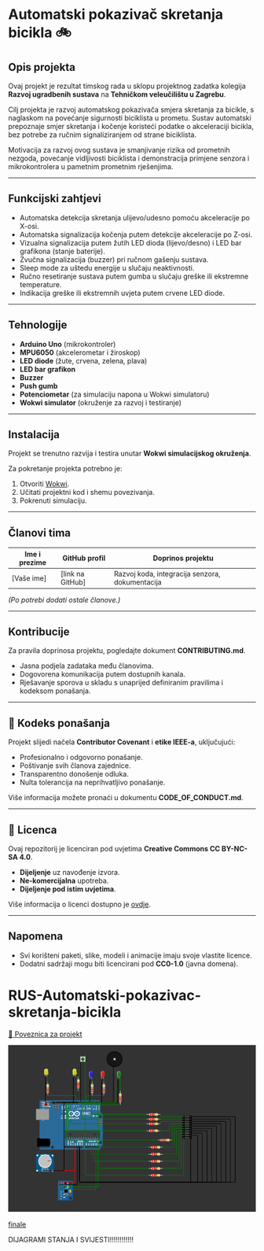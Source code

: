 # Automatski pokazivač skretanja bicikla 🚲

## Opis projekta

Ovaj projekt je rezultat timskog rada u sklopu projektnog zadatka kolegija **Razvoj ugradbenih sustava** na **Tehničkom veleučilištu u Zagrebu**.

Cilj projekta je razvoj automatskog pokazivača smjera skretanja za bicikle, s naglaskom na povećanje sigurnosti biciklista u prometu. Sustav automatski prepoznaje smjer skretanja i kočenje koristeći podatke o akceleraciji bicikla, bez potrebe za ručnim signaliziranjem od strane biciklista.

Motivacija za razvoj ovog sustava je smanjivanje rizika od prometnih nezgoda, povećanje vidljivosti biciklista i demonstracija primjene senzora i mikrokontrolera u pametnim prometnim rješenjima.

---

## Funkcijski zahtjevi

- Automatska detekcija skretanja ulijevo/udesno pomoću akceleracije po X-osi.
- Automatska signalizacija kočenja putem detekcije akceleracije po Z-osi.
- Vizualna signalizacija putem žutih LED dioda (lijevo/desno) i LED bar grafikona (stanje baterije).
- Zvučna signalizacija (buzzer) pri ručnom gašenju sustava.
- Sleep mode za uštedu energije u slučaju neaktivnosti.
- Ručno resetiranje sustava putem gumba u slučaju greške ili ekstremne temperature.
- Indikacija greške ili ekstremnih uvjeta putem crvene LED diode.

---

## Tehnologije

- **Arduino Uno** (mikrokontroler)
- **MPU6050** (akcelerometar i žiroskop)
- **LED diode** (žute, crvena, zelena, plava)
- **LED bar grafikon**
- **Buzzer**
- **Push gumb**
- **Potenciometar** (za simulaciju napona u Wokwi simulatoru)
- **Wokwi simulator** (okruženje za razvoj i testiranje)

---

## Instalacija

Projekt se trenutno razvija i testira unutar **Wokwi simulacijskog okruženja**.

Za pokretanje projekta potrebno je:

1. Otvoriti [Wokwi](https://wokwi.com/).
2. Učitati projektni kod i shemu povezivanja.
3. Pokrenuti simulaciju.

---

## Članovi tima

| Ime i prezime | GitHub profil | Doprinos projektu |
|---------------|---------------|--------------------|
| [Vaše ime] | [link na GitHub] | Razvoj koda, integracija senzora, dokumentacija |

*(Po potrebi dodati ostale članove.)*

---

## Kontribucije

Za pravila doprinosa projektu, pogledajte dokument **CONTRIBUTING.md**.

- Jasna podjela zadataka među članovima.
- Dogovorena komunikacija putem dostupnih kanala.
- Rješavanje sporova u skladu s unaprijed definiranim pravilima i kodeksom ponašanja.

---

## 📝 Kodeks ponašanja

Projekt slijedi načela **Contributor Covenant** i **etike IEEE-a**, uključujući:

- Profesionalno i odgovorno ponašanje.
- Poštivanje svih članova zajednice.
- Transparentno donošenje odluka.
- Nulta tolerancija na neprihvatljivo ponašanje.

Više informacija možete pronaći u dokumentu **CODE_OF_CONDUCT.md**.

---

## 📝 Licenca

Ovaj repozitorij je licenciran pod uvjetima **Creative Commons CC BY-NC-SA 4.0**.

- **Dijeljenje** uz navođenje izvora.
- **Ne-komercijalna** upotreba.
- **Dijeljenje pod istim uvjetima**.

Više informacija o licenci dostupno je [ovdje](https://creativecommons.org/licenses/by-nc-sa/4.0/).

---

## Napomena

- Svi korišteni paketi, slike, modeli i animacije imaju svoje vlastite licence.
- Dodatni sadržaji mogu biti licencirani pod **CC0-1.0** (javna domena).

























# RUS-Automatski-pokazivac-skretanja-bicikla
[🔗 Poveznica za projekt](https://wokwi.com/projects/429320227133652993)


![Arduino Setup](projekt.png)



[finale](https://wokwi.com/projects/429320227133652993)



DIJAGRAMI STANJA I SVIJESTI!!!!!!!!!!!!
